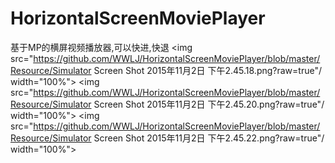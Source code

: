 # HorizontalScreenMoviePlayer
基于MP的横屏视频播放器,可以快进,快退
<img src="https://github.com/WWLJ/HorizontalScreenMoviePlayer/blob/master/Resource/Simulator Screen Shot 2015年11月2日 下午2.45.18.png?raw=true"/ width="100%">
<img src="https://github.com/WWLJ/HorizontalScreenMoviePlayer/blob/master/Resource/Simulator Screen Shot 2015年11月2日 下午2.45.20.png?raw=true"/ width="100%">
<img src="https://github.com/WWLJ/HorizontalScreenMoviePlayer/blob/master/Resource/Simulator Screen Shot 2015年11月2日 下午2.45.22.png?raw=true"/ width="100%">
